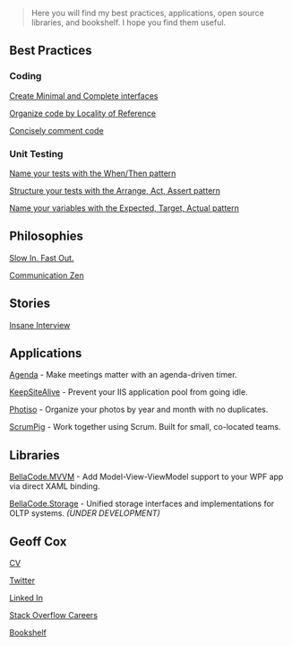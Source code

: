 <link href="//maxcdn.bootstrapcdn.com/font-awesome/4.7.0/css/font-awesome.min.css" rel="stylesheet">

> Here you will find my best practices,  applications, open source libraries, and bookshelf. I hope you find them useful.

## <i class="fa fa-paper-plane"></i> Best Practices

### Coding

[Create Minimal and Complete interfaces](MinimalAndComplete.md)

[Organize code by Locality of Reference](Locality.md)

[Concisely comment code](CodeComments.md)

### Unit Testing

[Name your tests with the When/Then pattern](WhenThen.md)

[Structure your tests with the Arrange, Act, Assert pattern](ArrangeActAssert.md)

[Name your variables with the Expected, Target, Actual pattern](ExpectedTargetActual.md)

## <i class="fa fa-superpowers"></i> Philosophies

[Slow In. Fast Out.](SlowInFastOut.md)

[Communication Zen](CommunicationZen.md)

## <i class="fa fa-book"></i> Stories

[Insane Interview](InsaneInterview.md)

## <i class="fa fa-rocket"></i> Applications

[Agenda](https://github.com/BellaCode/Agenda) - Make meetings matter with an agenda-driven timer. 

[KeepSiteAlive](https://github.com/BellaCode/KeepSiteAlive) - Prevent your IIS application pool from going idle.

[Photiso](https://github.com/BellaCode/Photiso) - Organize your photos by year and month with no duplicates.

[ScrumPig](downloads/ScrumPig3.zip) - Work together using Scrum. Built for small, co-located teams. 

## <i class="fa fa-code"></i> Libraries

[BellaCode.MVVM](https://github.com/BellaCode/MVVM) - Add Model-View-ViewModel support to your WPF app via direct XAML binding.

[BellaCode.Storage](https://github.com/BellaCode/Storage) - Unified storage interfaces and implementations for OLTP systems. *(UNDER DEVELOPMENT)*

## <i class="fa fa-coffee"></i> Geoff Cox

[CV](GeoffCoxCV.md)

[Twitter](https://twitter.com/geoffcoxlive)

[Linked In](http://www.linkedin.com/in/geoffcoxlive/)

[Stack Overflow Careers](http://careers.stackoverflow.com/geoffcox)

[Bookshelf](Bookshelf.md)